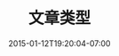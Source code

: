 ---
title : "文章类型"
date : "2015-01-12T19:20:04-07:00"
# tags : ["hugo", "plan","随笔"]
# categories : ["阅读笔记","基础知识","时间管理","随笔","工具"]
---